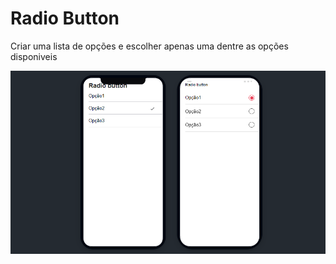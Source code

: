 <h1>Radio Button</h1>

<p> Criar uma lista de opções e escolher apenas uma dentre as opções disponiveis</p>

<img src="./src/img/tela.png"/>